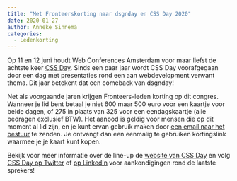 ```yaml
---
title: "Met Fronteerskorting naar dsgnday en CSS Day 2020"
date: 2020-01-27
author: Anneke Sinnema
categories: 
  - Ledenkorting
---
```

Op 11 en 12 juni houdt Web Conferences Amsterdam voor maar liefst de achtste keer [CSS Day](https://cssday.nl/2020). Sinds een paar jaar wordt CSS Day voorafgegaan door een dag met presentaties rond een aan webdevelopment verwant thema. Dit jaar betekent dat een comeback van dsgnday!

Net als voorgaande jaren krijgen Fronteers-leden korting op dit congres. Wanneer je lid bent betaal je niet 600 maar 500 euro voor een kaartje voor beide dagen, of 275 in plaats van 325 voor een eendagskaartje (alle bedragen exclusief BTW). Het aanbod is geldig voor mensen die op dit moment al lid zijn, en je kunt ervan gebruik maken door [een email naar het bestuur](mailto:bestuur@fronteers.nl) te zenden. Je ontvangt dan een eenmalig te gebruiken kortingslink waarmee je je kaart kunt kopen.

Bekijk voor meer informatie over de line-up de [website van CSS Day](https://cssday.nl/2020) en volg [CSS Day op Twitter](https://twitter.com/cssdayconf) of [op LinkedIn](https://www.linkedin.com/showcase/cssday/) voor aankondigingen rond de laatste sprekers!
